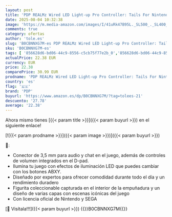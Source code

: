 ```yaml
---
layout: post
title: 'PDP REALMz Wired LED Light-up Pro Controller: Tails For Nintendo Switch & Nintendo Switch - OLED Model'
date: 2025-08-04 10:32:38
image: 'https://m.media-amazon.com/images/I/41uRk47B95L._SL500_._SL400_.jpg'
comments: true
category: ofertas
author: 'tole.es'
slug: 'B0CBNNXG7M-es PDP REALMz Wired LED Light-up Pro Controller: Tails For...'
sku: 'B0CBNNXG7M-es'
tags: [ '856628d6-bd06-44c9-8556-c5cb75f77e2b_0','856628d6-bd06-44c9-8556-c5cb75f77e2b_8201','Accesorios para Nintendo Switch','Accesorios para PS4, Xbox One y Nintendo Switch','Arborist Merchandising Root','Hardware y juegos para Nintendo Switch','Mandos para Nintendo Switch','Self Service','Special Features Stores','Videojuegos','nintendo','pdp','🇪🇸', ]
actualPrice: 22.38 EUR
currency: EUR
price: 22.38
comparePrice: 30.99 EUR
prodname: 'PDP REALMz Wired LED Light-up Pro Controller: Tails For Nintendo Switch & Nintendo Switch - OLED Model'
country: 'es'
flag: '🇪🇸'
brand: 'PDP'
buyurl: 'https://www.amazon.es/dp/B0CBNNXG7M/?tag=tolees-21'
descuento: '27.78'
average: '22.38'
---
```


Ahora mismo tienes [{{< param title >}}]({{< param buyurl >}}) en el siguiente enlace!

[![{{< param prodname >}}]({{< param image >}})]({{< param buyurl >}})

🔎:

- Conector de 3,5 mm para audio y chat en el juego, además de controles de volumen integrados en el D-pad.
- Ilumina tu juego con efectos de iluminación LED que puedes cambiar con los botones ABXY.
- Diseñado por expertos para ofrecer comodidad durante todo el día y un rendimiento duradero
- Figurita coleccionable capturada en el interior de la empuñadura y un diseño de varias capas con escenas icónicas del juego
- Con licencia oficial de Nintendo y SEGA

[🛒 Visítala!!!]({{< param buyurl >}})
{{<world>}}B0CBNNXG7M{{</world>}}
